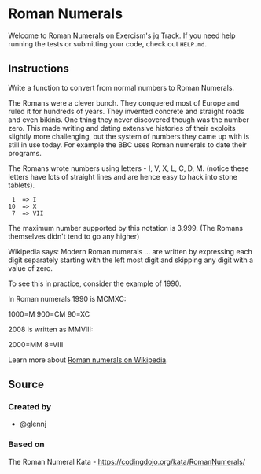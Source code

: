 # Roman Numerals

Welcome to Roman Numerals on Exercism's jq Track.
If you need help running the tests or submitting your code, check out `HELP.md`.

## Instructions

Write a function to convert from normal numbers to Roman Numerals.

The Romans were a clever bunch.
They conquered most of Europe and ruled it for hundreds of years.
They invented concrete and straight roads and even bikinis.
One thing they never discovered though was the number zero.
This made writing and dating extensive histories of their exploits slightly more challenging, but the system of numbers they came up with is still in use today.
For example the BBC uses Roman numerals to date their programs.

The Romans wrote numbers using letters - I, V, X, L, C, D, M.
(notice these letters have lots of straight lines and are hence easy to hack into stone tablets).

```text
 1  => I
10  => X
 7  => VII
```

The maximum number supported by this notation is 3,999.
(The Romans themselves didn't tend to go any higher)

Wikipedia says: Modern Roman numerals ... are written by expressing each digit separately starting with the left most digit and skipping any digit with a value of zero.

To see this in practice, consider the example of 1990.

In Roman numerals 1990 is MCMXC:

1000=M
900=CM
90=XC

2008 is written as MMVIII:

2000=MM
8=VIII

Learn more about [Roman numerals on Wikipedia][roman-numerals].

[roman-numerals]: https://wiki.imperivm-romanvm.com/wiki/Roman_Numerals

## Source

### Created by

- @glennj

### Based on

The Roman Numeral Kata - https://codingdojo.org/kata/RomanNumerals/